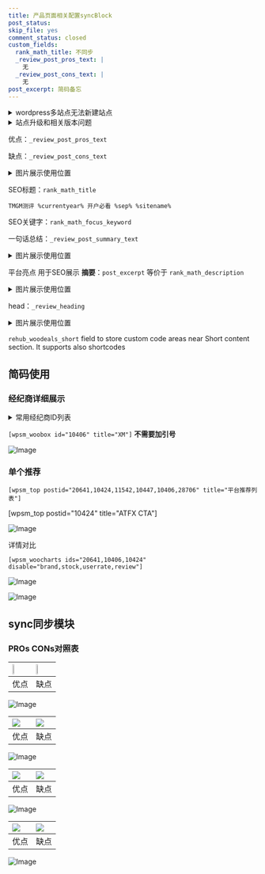 ```yaml
---
title: 产品页面相关配置syncBlock
post_status: 
skip_file: yes
comment_status: closed
custom_fields:
  rank_math_title: 不同步
  _review_post_pros_text: |
    无
  _review_post_cons_text: |
    无
post_excerpt: 简码备忘
---
```

<details><summary>wordpress多站点无法新建站点</summary>

<li>和报错需要清理cookies一样的原因</li>
<li>wp-config.php里面<code>define( 'SUBDOMAIN_INSTALL', false );//子域名安装</code></li>
<li>新建子站点是用<code>define( 'SUBDOMAIN_INSTALL', true);//子域名安装</code> 完成以后，改成<code>false</code></li>
</details>

<details><summary>站点升级和相关版本问题</summary>

<p>wordpress：5.9.9
woocommerce：7.5.1
出现问题的地方：主题选项里面>><strong>Product layout >>compact style</strong></p>
<p>如何出现没有用过的字段 导致无法保存。先导出配置 然后进行修改，后面再次恢复即可。</p>
<p>出现部分字段无法显示时，需要返回默认布局后，对产品进行保存就好了。</p>
<p></p>
</details>

优点：`_review_post_pros_text`

缺点：`_review_post_cons_text`

<details><summary>图片展示使用位置</summary>

<img src="https://prod-files-secure.s3.us-west-2.amazonaws.com/39ed1227-6d7d-4570-be36-9ccd4a2c4241/f51d3d83-55d4-4bdf-9604-f37ec77ab556/Untitled.png?X-Amz-Algorithm=AWS4-HMAC-SHA256&X-Amz-Content-Sha256=UNSIGNED-PAYLOAD&X-Amz-Credential=ASIAZI2LB4667EI3VKNE%2F20250201%2Fus-west-2%2Fs3%2Faws4_request&X-Amz-Date=20250201T165520Z&X-Amz-Expires=3600&X-Amz-Security-Token=IQoJb3JpZ2luX2VjEM7%2F%2F%2F%2F%2F%2F%2F%2F%2F%2FwEaCXVzLXdlc3QtMiJGMEQCIFiwL4aL8dotGndGeUiY0M7CSIjg8CHkt5pYEMT929hjAiAwlgSpKF3xaHq7O5PJXPFiole2%2FW8%2B1vojJ%2Blt2rZdwyqIBAjX%2F%2F%2F%2F%2F%2F%2F%2F%2F%2F8BEAAaDDYzNzQyMzE4MzgwNSIMYLJ%2FdG5eb9gcmQ2NKtwDixcJd68FYhOQj0vByuFhzutLkopA2NAYKJIfS7mxPYdrw%2BVA%2BWob9V59avmqrVuXTEYNjzzedGTRuSL27vuEVNkObXdouB9nTfeJmSW3t2vvwjV76TQErdg%2F0mzDIRYA%2FspbF333muamadOcW9Dk8EhNrtBtFzWAeF4aiR19%2BVkZcfSD0MPgJRYJGEpbrAtC7mEIRTPcz9SH40e3mCJWakjaGJdvIomcU%2BnVvVGSc7gH6i3NdNHGT4Zq293jQadkMJ3NZGBycRYTRPrtRwMMH6vg2wANsF5sNHAuH4Z8iCmkq5qE18ykrj6%2FQX8qTxfI%2BC%2BPwMKI9TqFHypiN9PqsvU%2FV6Zt05unqZzuw75L%2BoB%2BTj1RGPXwdCnXJd%2FxGNphzpQoEikbVztBr0Ncl3KhnE6C%2BUdU6kOBA1qXO%2B00tjmVApOCZEtvsK3vSv97Fw4W65pTu2Xc0xnEVVgE7NeI6NwZWLEbFicD%2FkRnQPrO9QQaIoUSAtKg%2FNjz3HX6GeSBhpj3YRRP%2FEKj4hb6TylYYnncBZdN6mmV7l%2BOu2iiP5R8%2BirkZ0GozCzgdg9WH3Kku71c9mzNE6Qkfv53NyGxx5mr3Epd65inqmGYf6h3hMuMgaTErrq5d3XF%2FHgwrcb4vAY6pgEcPQUmo0U3hsWy7EEVnmPWEc1DfKf84k0fQLdjpMlY0IDFt%2FAl3yrtvGKuvwypmgYyEcQMqUKe%2FiXeXjdUF47umoDmdM%2FGyoiZKt4BHfI4tlYGiNdvtQ48ksAmiotVFo0x9GaxAl2cwdPVcoakRhzxovpGqjvMeayzimwHc4yePL40cTHTsetSGKd0aL5WMCr8CX0nKZsPB78UpIVCtz%2BdHouwKRKX&X-Amz-Signature=5cd2db58c63256c12cc0bc41e988d1c0f7ff5e37325bb93c1dd78a9b31cb6d3b&X-Amz-SignedHeaders=host&x-id=GetObject" alt="Image">
</details>

SEO标题：`rank_math_title`

`TMGM测评 %currentyear% 开户必看 %sep% %sitename%`

SEO关键字：`rank_math_focus_keyword`

一句话总结：`_review_post_summary_text`

<details><summary>图片展示使用位置</summary>

<img src="https://prod-files-secure.s3.us-west-2.amazonaws.com/39ed1227-6d7d-4570-be36-9ccd4a2c4241/4b96a922-296c-4f4e-8630-d1c870cbce01/Untitled.png?X-Amz-Algorithm=AWS4-HMAC-SHA256&X-Amz-Content-Sha256=UNSIGNED-PAYLOAD&X-Amz-Credential=ASIAZI2LB466ZB33XFL2%2F20250201%2Fus-west-2%2Fs3%2Faws4_request&X-Amz-Date=20250201T165520Z&X-Amz-Expires=3600&X-Amz-Security-Token=IQoJb3JpZ2luX2VjEM7%2F%2F%2F%2F%2F%2F%2F%2F%2F%2FwEaCXVzLXdlc3QtMiJHMEUCIQD4PZmvWUQ%2B%2BLH0soiIMolUD3tjd42perEH%2B5YeoI7wsQIgYqWyT3LsKD9gvtMiKjXOloC7cjJEjV9pFX%2BNFQdOVT4qiAQI1%2F%2F%2F%2F%2F%2F%2F%2F%2F%2F%2FARAAGgw2Mzc0MjMxODM4MDUiDNb82hKYai8BYIRahCrcAw8GL0qUVn7CabTO9ARbLnoiev%2FSIR%2B88W9rNlwg%2FclWw6HNg5h%2BGmdnMUnFtRrdrqyKm8XzOxeJZq52m1Ape3O4dPQV3EkbXi1P%2F9%2FlhqTTEJ4KUKDS59HJ53o83npZKEqQUx%2FaPhqFnf1VWFLWoAXJ%2FyFC%2B4GqGB5roTQTNlLllYdAu%2FOfMtxWrPJpmI0lj1g9oRxtwAp%2BeYBSjqeHh%2FmWaCViwWyxlPVvzUed7ujRs2UcrVUGYDZwRx1IPM0bYc9WFFvul6kf6Wzn%2FKM7sB%2B1yQFkhRYDwel5XB3bjDOXxER6osiQSaMEyNPTdJDdCkmGQWexcN0oURp%2BAxgvdYJWThbHbUMg7tgcMGheeK7i7iaChiQsFIfCxs6svrHrkpVQcZcjVxyYUDuOoXjSWZ1CqPugXh55kfDOCvAts%2FwvI%2BLMW68KZ9gCVtBpGKc7BExYiY%2FHhsz%2BkzXt%2Fpfll7KEptTZ1N8fuo2vuUM4ZZx%2FN7vD5nAPU0SQbUKzwnIxqPBSPHDBL8%2FLfcDbEERArwwV7UuxP5I7K%2FtQP36%2FFqIGWZpAYZMD6vrnpyMEXffDD%2FNs0sVKpdBhSUhGjMITRxOzJcjbK7ckYGy6vxfNZT4k2ilWtfnKPf8Ebm0eMMnB%2BLwGOqUB2lFMSMdqyNjfCAsmtC%2FOFilPhVa8T6QkJvmw%2FebLl%2Bf%2FEfr5d7EZK9C%2F41GNd2Eac%2FqgBKkkuq5N7RXRFySutv9RK2txuIwONuVN23XqPyjvOdhw4ySyLB2bzF9wavGGn4EYteob6B%2FtimeIu2O%2B8%2FWWzvJ2H%2FyQu3VocfkodVNuEwl5wwb5tn2DHWZ3ijXGUEwRmOCmz9WMlxS9ISCxQ01GthpR&X-Amz-Signature=0cc494bab1efbdb7a63e79eb18358029b2364426e710259e8add109b769cf1af&X-Amz-SignedHeaders=host&x-id=GetObject" alt="Image">
</details>

平台亮点 用于SEO展示 **摘要**：`post_excerpt`  等价于 `rank_math_description`

<details><summary>图片展示使用位置</summary>

<img src="https://prod-files-secure.s3.us-west-2.amazonaws.com/39ed1227-6d7d-4570-be36-9ccd4a2c4241/1ee11f63-b60a-4dfe-a7a7-d58ff23b5d88/Untitled.png?X-Amz-Algorithm=AWS4-HMAC-SHA256&X-Amz-Content-Sha256=UNSIGNED-PAYLOAD&X-Amz-Credential=ASIAZI2LB46635BSK6B3%2F20250201%2Fus-west-2%2Fs3%2Faws4_request&X-Amz-Date=20250201T165521Z&X-Amz-Expires=3600&X-Amz-Security-Token=IQoJb3JpZ2luX2VjEM7%2F%2F%2F%2F%2F%2F%2F%2F%2F%2FwEaCXVzLXdlc3QtMiJIMEYCIQCkGnvCJyBLSUf%2FMQGPeAeOtpTSeWoVhdbIb%2F7Zff05uwIhAPgZvfBJUsla221M5N82EhSq%2F476Evw%2B%2BRReKOBdTlPbKogECNf%2F%2F%2F%2F%2F%2F%2F%2F%2F%2FwEQABoMNjM3NDIzMTgzODA1IgzRoSLFOiktI5vZZuwq3AO%2BebRUARlwq8zWlJa1DwGl19GVzW7Z5C7YVt8PJofOr%2Fbd1JiEivV6t7SQQYrslTAX%2FwmdnNJGC2haXwL4nwA%2BkRULBD%2FeLZX9P%2BBsDvtgK8SG2H%2B3rAeA2%2F5yb6BbQn5ay9p2YZSKPj%2BjoR6rx7da5ho%2FGckG41gXHwAbcP3u8rfXL3Lvi%2BcIYGAKpktn6%2FlvnSz3TK7x0iLeDtlzRxmQhMaM4k1bzLgtvrWVAgOvM5yfQyjJQZQI0NW0vwXBmUfqg5niUwlWvU1etk%2FDU96FPBxQNPMJL6tskCHF%2FfPzjXZr8DmgoBYlc3ITqaxtZNxiEL1Lggy8M1ZWRcj5rmT9uzLK7IcJqybxA2EfbgR0u13OQGgPJ57%2BV9trJiFRykILtEitGY4iNaHAqvl7qq86F0tOZ2USCxzj%2BTvZ7Jj859mgcNnOD7nppdFuKaMk4bBzyZdq2dvjFTCINpgfAhjPcQMrg7JnWRa1v2%2Fti0okREq09n%2FYiYWvGiDNxJIhENvwE7MMxDBKpxJNOnTUrMRwzDWYYZp9UglbZsuLWj9HjfEcxTS5Im72chhllVfrMTupEoJfzQOCs73ob%2Bt55M5rnu4c%2F9QsrFPjGEmMeWggDOW7IQRVutPbu9LFLTCyyPi8BjqkASklwNFonA%2F9i%2FQXq8F7mpPzsSF2jjLRcQ%2B3k0MqxFfJX9EGlHT1pHfZfCd%2FkPoQ5qT8bXKvtaXUE5s3WckGFVc2Vv%2F57M8URNOhgPhoY4vY8L2wuG%2F%2FQr4kzn1GNkvL%2FkINQaDJSjiT4ra6T74auColaR%2FUOvCp5B%2BJZAL%2FKbBHGfGQbJVCjvzUZR9GoeDNq2wGEsrK6f5FCechMIxfpe0ivpnW&X-Amz-Signature=5294efa8871598f433edb1d1af0c154152c5c2faaf20fb2e49ec3e42fa51798a&X-Amz-SignedHeaders=host&x-id=GetObject" alt="Image">
<img src="https://prod-files-secure.s3.us-west-2.amazonaws.com/39ed1227-6d7d-4570-be36-9ccd4a2c4241/ad4118b5-78d8-4fbe-801e-3b29b5d99c01/Untitled.png?X-Amz-Algorithm=AWS4-HMAC-SHA256&X-Amz-Content-Sha256=UNSIGNED-PAYLOAD&X-Amz-Credential=ASIAZI2LB46635BSK6B3%2F20250201%2Fus-west-2%2Fs3%2Faws4_request&X-Amz-Date=20250201T165521Z&X-Amz-Expires=3600&X-Amz-Security-Token=IQoJb3JpZ2luX2VjEM7%2F%2F%2F%2F%2F%2F%2F%2F%2F%2FwEaCXVzLXdlc3QtMiJIMEYCIQCkGnvCJyBLSUf%2FMQGPeAeOtpTSeWoVhdbIb%2F7Zff05uwIhAPgZvfBJUsla221M5N82EhSq%2F476Evw%2B%2BRReKOBdTlPbKogECNf%2F%2F%2F%2F%2F%2F%2F%2F%2F%2FwEQABoMNjM3NDIzMTgzODA1IgzRoSLFOiktI5vZZuwq3AO%2BebRUARlwq8zWlJa1DwGl19GVzW7Z5C7YVt8PJofOr%2Fbd1JiEivV6t7SQQYrslTAX%2FwmdnNJGC2haXwL4nwA%2BkRULBD%2FeLZX9P%2BBsDvtgK8SG2H%2B3rAeA2%2F5yb6BbQn5ay9p2YZSKPj%2BjoR6rx7da5ho%2FGckG41gXHwAbcP3u8rfXL3Lvi%2BcIYGAKpktn6%2FlvnSz3TK7x0iLeDtlzRxmQhMaM4k1bzLgtvrWVAgOvM5yfQyjJQZQI0NW0vwXBmUfqg5niUwlWvU1etk%2FDU96FPBxQNPMJL6tskCHF%2FfPzjXZr8DmgoBYlc3ITqaxtZNxiEL1Lggy8M1ZWRcj5rmT9uzLK7IcJqybxA2EfbgR0u13OQGgPJ57%2BV9trJiFRykILtEitGY4iNaHAqvl7qq86F0tOZ2USCxzj%2BTvZ7Jj859mgcNnOD7nppdFuKaMk4bBzyZdq2dvjFTCINpgfAhjPcQMrg7JnWRa1v2%2Fti0okREq09n%2FYiYWvGiDNxJIhENvwE7MMxDBKpxJNOnTUrMRwzDWYYZp9UglbZsuLWj9HjfEcxTS5Im72chhllVfrMTupEoJfzQOCs73ob%2Bt55M5rnu4c%2F9QsrFPjGEmMeWggDOW7IQRVutPbu9LFLTCyyPi8BjqkASklwNFonA%2F9i%2FQXq8F7mpPzsSF2jjLRcQ%2B3k0MqxFfJX9EGlHT1pHfZfCd%2FkPoQ5qT8bXKvtaXUE5s3WckGFVc2Vv%2F57M8URNOhgPhoY4vY8L2wuG%2F%2FQr4kzn1GNkvL%2FkINQaDJSjiT4ra6T74auColaR%2FUOvCp5B%2BJZAL%2FKbBHGfGQbJVCjvzUZR9GoeDNq2wGEsrK6f5FCechMIxfpe0ivpnW&X-Amz-Signature=e166a8e40adedd9d3a6ad98bf85ca9b5c3f022a9d28a27fcecd868d753a60c5b&X-Amz-SignedHeaders=host&x-id=GetObject" alt="Image">
<img src="https://prod-files-secure.s3.us-west-2.amazonaws.com/39ed1227-6d7d-4570-be36-9ccd4a2c4241/a38cf7c9-a79c-4b64-9e94-13589fe0758b/Untitled.png?X-Amz-Algorithm=AWS4-HMAC-SHA256&X-Amz-Content-Sha256=UNSIGNED-PAYLOAD&X-Amz-Credential=ASIAZI2LB46635BSK6B3%2F20250201%2Fus-west-2%2Fs3%2Faws4_request&X-Amz-Date=20250201T165521Z&X-Amz-Expires=3600&X-Amz-Security-Token=IQoJb3JpZ2luX2VjEM7%2F%2F%2F%2F%2F%2F%2F%2F%2F%2FwEaCXVzLXdlc3QtMiJIMEYCIQCkGnvCJyBLSUf%2FMQGPeAeOtpTSeWoVhdbIb%2F7Zff05uwIhAPgZvfBJUsla221M5N82EhSq%2F476Evw%2B%2BRReKOBdTlPbKogECNf%2F%2F%2F%2F%2F%2F%2F%2F%2F%2FwEQABoMNjM3NDIzMTgzODA1IgzRoSLFOiktI5vZZuwq3AO%2BebRUARlwq8zWlJa1DwGl19GVzW7Z5C7YVt8PJofOr%2Fbd1JiEivV6t7SQQYrslTAX%2FwmdnNJGC2haXwL4nwA%2BkRULBD%2FeLZX9P%2BBsDvtgK8SG2H%2B3rAeA2%2F5yb6BbQn5ay9p2YZSKPj%2BjoR6rx7da5ho%2FGckG41gXHwAbcP3u8rfXL3Lvi%2BcIYGAKpktn6%2FlvnSz3TK7x0iLeDtlzRxmQhMaM4k1bzLgtvrWVAgOvM5yfQyjJQZQI0NW0vwXBmUfqg5niUwlWvU1etk%2FDU96FPBxQNPMJL6tskCHF%2FfPzjXZr8DmgoBYlc3ITqaxtZNxiEL1Lggy8M1ZWRcj5rmT9uzLK7IcJqybxA2EfbgR0u13OQGgPJ57%2BV9trJiFRykILtEitGY4iNaHAqvl7qq86F0tOZ2USCxzj%2BTvZ7Jj859mgcNnOD7nppdFuKaMk4bBzyZdq2dvjFTCINpgfAhjPcQMrg7JnWRa1v2%2Fti0okREq09n%2FYiYWvGiDNxJIhENvwE7MMxDBKpxJNOnTUrMRwzDWYYZp9UglbZsuLWj9HjfEcxTS5Im72chhllVfrMTupEoJfzQOCs73ob%2Bt55M5rnu4c%2F9QsrFPjGEmMeWggDOW7IQRVutPbu9LFLTCyyPi8BjqkASklwNFonA%2F9i%2FQXq8F7mpPzsSF2jjLRcQ%2B3k0MqxFfJX9EGlHT1pHfZfCd%2FkPoQ5qT8bXKvtaXUE5s3WckGFVc2Vv%2F57M8URNOhgPhoY4vY8L2wuG%2F%2FQr4kzn1GNkvL%2FkINQaDJSjiT4ra6T74auColaR%2FUOvCp5B%2BJZAL%2FKbBHGfGQbJVCjvzUZR9GoeDNq2wGEsrK6f5FCechMIxfpe0ivpnW&X-Amz-Signature=ac25f37849f7c0be74ae03a08096ed2642aa72ea53c540ff54800c367ceb6241&X-Amz-SignedHeaders=host&x-id=GetObject" alt="Image">
<img src="https://prod-files-secure.s3.us-west-2.amazonaws.com/39ed1227-6d7d-4570-be36-9ccd4a2c4241/7da6fc1e-d2ac-42ae-8c75-cb5749aa18f6/Untitled.png?X-Amz-Algorithm=AWS4-HMAC-SHA256&X-Amz-Content-Sha256=UNSIGNED-PAYLOAD&X-Amz-Credential=ASIAZI2LB46635BSK6B3%2F20250201%2Fus-west-2%2Fs3%2Faws4_request&X-Amz-Date=20250201T165521Z&X-Amz-Expires=3600&X-Amz-Security-Token=IQoJb3JpZ2luX2VjEM7%2F%2F%2F%2F%2F%2F%2F%2F%2F%2FwEaCXVzLXdlc3QtMiJIMEYCIQCkGnvCJyBLSUf%2FMQGPeAeOtpTSeWoVhdbIb%2F7Zff05uwIhAPgZvfBJUsla221M5N82EhSq%2F476Evw%2B%2BRReKOBdTlPbKogECNf%2F%2F%2F%2F%2F%2F%2F%2F%2F%2FwEQABoMNjM3NDIzMTgzODA1IgzRoSLFOiktI5vZZuwq3AO%2BebRUARlwq8zWlJa1DwGl19GVzW7Z5C7YVt8PJofOr%2Fbd1JiEivV6t7SQQYrslTAX%2FwmdnNJGC2haXwL4nwA%2BkRULBD%2FeLZX9P%2BBsDvtgK8SG2H%2B3rAeA2%2F5yb6BbQn5ay9p2YZSKPj%2BjoR6rx7da5ho%2FGckG41gXHwAbcP3u8rfXL3Lvi%2BcIYGAKpktn6%2FlvnSz3TK7x0iLeDtlzRxmQhMaM4k1bzLgtvrWVAgOvM5yfQyjJQZQI0NW0vwXBmUfqg5niUwlWvU1etk%2FDU96FPBxQNPMJL6tskCHF%2FfPzjXZr8DmgoBYlc3ITqaxtZNxiEL1Lggy8M1ZWRcj5rmT9uzLK7IcJqybxA2EfbgR0u13OQGgPJ57%2BV9trJiFRykILtEitGY4iNaHAqvl7qq86F0tOZ2USCxzj%2BTvZ7Jj859mgcNnOD7nppdFuKaMk4bBzyZdq2dvjFTCINpgfAhjPcQMrg7JnWRa1v2%2Fti0okREq09n%2FYiYWvGiDNxJIhENvwE7MMxDBKpxJNOnTUrMRwzDWYYZp9UglbZsuLWj9HjfEcxTS5Im72chhllVfrMTupEoJfzQOCs73ob%2Bt55M5rnu4c%2F9QsrFPjGEmMeWggDOW7IQRVutPbu9LFLTCyyPi8BjqkASklwNFonA%2F9i%2FQXq8F7mpPzsSF2jjLRcQ%2B3k0MqxFfJX9EGlHT1pHfZfCd%2FkPoQ5qT8bXKvtaXUE5s3WckGFVc2Vv%2F57M8URNOhgPhoY4vY8L2wuG%2F%2FQr4kzn1GNkvL%2FkINQaDJSjiT4ra6T74auColaR%2FUOvCp5B%2BJZAL%2FKbBHGfGQbJVCjvzUZR9GoeDNq2wGEsrK6f5FCechMIxfpe0ivpnW&X-Amz-Signature=9d915b54d276ba82fabaf6db18366cd4b9e0893bd453d93c492ba66d51576405&X-Amz-SignedHeaders=host&x-id=GetObject" alt="Image">
<img src="https://prod-files-secure.s3.us-west-2.amazonaws.com/39ed1227-6d7d-4570-be36-9ccd4a2c4241/7e97f40a-eaee-47f5-b2f9-475f96808fa7/Untitled.png?X-Amz-Algorithm=AWS4-HMAC-SHA256&X-Amz-Content-Sha256=UNSIGNED-PAYLOAD&X-Amz-Credential=ASIAZI2LB46635BSK6B3%2F20250201%2Fus-west-2%2Fs3%2Faws4_request&X-Amz-Date=20250201T165521Z&X-Amz-Expires=3600&X-Amz-Security-Token=IQoJb3JpZ2luX2VjEM7%2F%2F%2F%2F%2F%2F%2F%2F%2F%2FwEaCXVzLXdlc3QtMiJIMEYCIQCkGnvCJyBLSUf%2FMQGPeAeOtpTSeWoVhdbIb%2F7Zff05uwIhAPgZvfBJUsla221M5N82EhSq%2F476Evw%2B%2BRReKOBdTlPbKogECNf%2F%2F%2F%2F%2F%2F%2F%2F%2F%2FwEQABoMNjM3NDIzMTgzODA1IgzRoSLFOiktI5vZZuwq3AO%2BebRUARlwq8zWlJa1DwGl19GVzW7Z5C7YVt8PJofOr%2Fbd1JiEivV6t7SQQYrslTAX%2FwmdnNJGC2haXwL4nwA%2BkRULBD%2FeLZX9P%2BBsDvtgK8SG2H%2B3rAeA2%2F5yb6BbQn5ay9p2YZSKPj%2BjoR6rx7da5ho%2FGckG41gXHwAbcP3u8rfXL3Lvi%2BcIYGAKpktn6%2FlvnSz3TK7x0iLeDtlzRxmQhMaM4k1bzLgtvrWVAgOvM5yfQyjJQZQI0NW0vwXBmUfqg5niUwlWvU1etk%2FDU96FPBxQNPMJL6tskCHF%2FfPzjXZr8DmgoBYlc3ITqaxtZNxiEL1Lggy8M1ZWRcj5rmT9uzLK7IcJqybxA2EfbgR0u13OQGgPJ57%2BV9trJiFRykILtEitGY4iNaHAqvl7qq86F0tOZ2USCxzj%2BTvZ7Jj859mgcNnOD7nppdFuKaMk4bBzyZdq2dvjFTCINpgfAhjPcQMrg7JnWRa1v2%2Fti0okREq09n%2FYiYWvGiDNxJIhENvwE7MMxDBKpxJNOnTUrMRwzDWYYZp9UglbZsuLWj9HjfEcxTS5Im72chhllVfrMTupEoJfzQOCs73ob%2Bt55M5rnu4c%2F9QsrFPjGEmMeWggDOW7IQRVutPbu9LFLTCyyPi8BjqkASklwNFonA%2F9i%2FQXq8F7mpPzsSF2jjLRcQ%2B3k0MqxFfJX9EGlHT1pHfZfCd%2FkPoQ5qT8bXKvtaXUE5s3WckGFVc2Vv%2F57M8URNOhgPhoY4vY8L2wuG%2F%2FQr4kzn1GNkvL%2FkINQaDJSjiT4ra6T74auColaR%2FUOvCp5B%2BJZAL%2FKbBHGfGQbJVCjvzUZR9GoeDNq2wGEsrK6f5FCechMIxfpe0ivpnW&X-Amz-Signature=db8e267ff1be6cf8424bdfcb23ce013e1a336f2f8d5815e874a2da67455ce355&X-Amz-SignedHeaders=host&x-id=GetObject" alt="Image">
</details>

head：`_review_heading`

<details><summary>图片展示使用位置</summary>

<img src="https://prod-files-secure.s3.us-west-2.amazonaws.com/39ed1227-6d7d-4570-be36-9ccd4a2c4241/3a4650ad-9887-415c-889a-edd51fa54f27/Untitled.png?X-Amz-Algorithm=AWS4-HMAC-SHA256&X-Amz-Content-Sha256=UNSIGNED-PAYLOAD&X-Amz-Credential=ASIAZI2LB466U7NQU44E%2F20250201%2Fus-west-2%2Fs3%2Faws4_request&X-Amz-Date=20250201T165521Z&X-Amz-Expires=3600&X-Amz-Security-Token=IQoJb3JpZ2luX2VjEM7%2F%2F%2F%2F%2F%2F%2F%2F%2F%2FwEaCXVzLXdlc3QtMiJHMEUCIQCBGD0TaPcrmhSCmpLTdjEBGfcdWsW2%2FYcSwu%2BlSDdUCwIgF7o%2F6LLz8HF7%2BRb%2FQcyDL5MLQ0glI%2FEPLTf0QiIXOt8qiAQI1%2F%2F%2F%2F%2F%2F%2F%2F%2F%2F%2FARAAGgw2Mzc0MjMxODM4MDUiDA%2FLrGng%2FZkgWWUV9CrcA5mMXBM%2F90diZUEexg6PeSz54djFoqR3nqntOmljFQWqFefuSOeVEgkG8EeQpHASzSKG%2Bg00CRBZS1CPo1ivGzttGv6DZj5jjBXQH0xdqwviveelJpLilksdJj6NpCthdfrde%2B5Kh%2BIPqg6u2ct%2FCQkBo1tpl%2BWuerUYliiweMV20tvaHCELvedMxtyo87Q6p7CJsz7Hvb%2BFHjPJiTarHMIoMlvTiNACWLiegoh3K7cDfGYxCv7jH2qxCPRMm1fZegwj9VQ3mKlWtyi7Vv2mSrHHhR6owKAWn2Sej66QJXntSEtAF73OTeswEEmqh%2Bg8yGl5%2BesyxmLnQFpkXhAYkxPfx5nisQNirm0tvMVqRsjFO3habFUw%2Bw0f%2B253qRfgMDnzvBks%2Fz8ejZ3RPehy%2BmZ437U9kj3zfC31HkkwJ8G8QetJGzjIuLAxdcU8S3KXgfJg41lMELmIBlDOFvqZ%2BozRK4FDWh0sTEFaiY6rR6wWsCj7L8eZSTBF1jMdlPLiXihhAXjuFNq8W67HJqy7WjJJTkslTetTi0Qc%2BtqDmz9IN0TGzOKmbGMCviOu8ci6QUNPW3Y2Oh8sd8RYHBpdSGz3PakvzWx70FmfFpR1HAHk272p8KAXwgF2ex4QMI7I%2BLwGOqUBb05Dy5aWOzWjZsa35Zo54WbvYzC33wahMN7BL4GxlNxqoUDq3gR1LcFJ9%2Fbz1oHteZwS8drHvTsE3h1mY29uz0C1IGQXJsqMz8xIjLgYXLz3eQB33mKFlsIYOXfpVQfDrBLOc4YYURBd39Dzu12lS7GV0GtoAhgeaI75olGfIe%2BDdWvhYZlIBFXhxe1nWEXWeIgT2FF1tEYJnUxy%2F5Hu9cp5WqYQ&X-Amz-Signature=81dc9777ac988ada3cf1fa690382ce929836f062ea5d21b136ef1c60710e2a8f&X-Amz-SignedHeaders=host&x-id=GetObject" alt="Image">
</details>

`rehub_woodeals_short`	field to store custom code areas near Short content section. It supports also shortcodes



## 简码使用

### 经纪商详细展示

<details><summary>常用经纪商ID列表</summary>

<pre><code class="php">嘉盛 ===> 20641  [wpsm_woobox id="20641" title="嘉盛"]
易信easymarkets ===> 11542  [wpsm_woobox id="11542" title="易信easymarkets"]
ATFX外汇 ===> 10424  [wpsm_woobox id="10424" title="ATFX"]
XM ===> 10406  [wpsm_woobox id="10406" title="XM"]
TMGM ===> 29622  [wpsm_woobox id="29622" title="TMGM"]
HYCM ===> 10447  [wpsm_woobox id="10447" title="HYCM"]
fpmarkets澳福外汇 ===> 20639  [wpsm_woobox id="20639" title="fpmarkets澳福外汇"]</code></pre>
</details>

`[wpsm_woobox id="10406" title="XM"]` **不需要加引号**

![Image](https://prod-files-secure.s3.us-west-2.amazonaws.com/39ed1227-6d7d-4570-be36-9ccd4a2c4241/4f898f9d-0fa7-4e43-acd3-ac6bc7be575a/Untitled.png?X-Amz-Algorithm=AWS4-HMAC-SHA256&X-Amz-Content-Sha256=UNSIGNED-PAYLOAD&X-Amz-Credential=ASIAZI2LB4662HZH3SVF%2F20250201%2Fus-west-2%2Fs3%2Faws4_request&X-Amz-Date=20250201T165518Z&X-Amz-Expires=3600&X-Amz-Security-Token=IQoJb3JpZ2luX2VjEM7%2F%2F%2F%2F%2F%2F%2F%2F%2F%2FwEaCXVzLXdlc3QtMiJIMEYCIQDZfkjiOk0I8VHvwnyO53s2Jmj9GM9L5e6rZtty4Ted%2FwIhAMgN13%2FlOYGFk6Yiy7BB66U39sY%2BWBvh51eTUl6iCAC0KogECNf%2F%2F%2F%2F%2F%2F%2F%2F%2F%2FwEQABoMNjM3NDIzMTgzODA1IgwdSiG%2F0NaOfOwCLvMq3ANZoWlm9P6oRlFmWYDyx6wTqXGYj1c2AInowEBLrxnYVYJI2QdnJrLae3EubPYX0GioczH4R7HkwzeOEd8YjAMUMyEa2SVLoxM9zKNUxaAH2XV5lLVFH4zntNeUdYP%2BTLRBQwf8toNviVnKJRZ6lv3ayK%2Fa7JVj7zchOnndrIH2S02hBdroW2yl33xP0gOVLZgWGjtbZn17lEVq6pJSCN0pYt80chhUiSf5sVKvq%2Blbg4ftvz0Ys%2BgHiOgpOce7IIW%2Bz%2BZse5RyzoEhp8ZxAu2HWtrRq%2FhejTbUJCOd98Ouxm%2B8Jtw7SSOC4JPMUgB%2BfvY%2BFauAKMYfjjHPqMc%2BxZcy1SoH1t6aw5LhcP%2FSXBBMDs6iRA6R2LAx4zjHWQTe6AdSFL2%2Fpy51OYUTUOQGfhIRGuJ58ha9kvfOjW1TVkeAGy%2Fxd8fY2SNMhGF3U26V3geDlp0ZNU1ekgNprV4fP0aAAZX%2Fu8Ck5QHCgNkWMTxB%2FuGwuCjbhOrvAGIOno6z%2FeHMo8LciHV%2FM0BQIHVGh%2F%2BGVJ3bH4dES%2FEq5Afg%2BioyuIz0m%2FDhSclDl5beV3qfxHoBcMjj9Aux76cSUoITdGD5T%2BOfam6Zrl2WDIWIc0gR6iEC3kZnrEjtOJw3kjDJwfi8BjqkAcrJmM5qKWvN8pBY9yW5YRCejTN9lhStG3QOY4hvarrx3UCY5iQrHz5B978zx%2BrBVaGxk3hIKxvrWeBxVPq4Ntpvi51PyGUZL%2FmUmJ%2FU2j7Ycr4VDSulo9gcDvXoRBQaeP%2BjEXrxQRL8XXekHqtpXRd6R3VBVem275IVdjYyYb4uPFIwJbR9QNFE%2FzwWHtmSrClhb3ojHmws3T1A4Utq615%2Bn6XK&X-Amz-Signature=8d08ba3cb04d0a215db9a5b1ac6593548169d146091b5a53f6e8190cc12788d1&X-Amz-SignedHeaders=host&x-id=GetObject)

### 单个推荐
`[wpsm_top postid="20641,10424,11542,10447,10406,28706" title="平台推荐列表"]`

[wpsm_top postid="10424" title="ATFX CTA"]

![Image](https://prod-files-secure.s3.us-west-2.amazonaws.com/39ed1227-6d7d-4570-be36-9ccd4a2c4241/5ac620dc-51a8-48b6-b55d-91f47299193c/Untitled.png?X-Amz-Algorithm=AWS4-HMAC-SHA256&X-Amz-Content-Sha256=UNSIGNED-PAYLOAD&X-Amz-Credential=ASIAZI2LB4662HZH3SVF%2F20250201%2Fus-west-2%2Fs3%2Faws4_request&X-Amz-Date=20250201T165518Z&X-Amz-Expires=3600&X-Amz-Security-Token=IQoJb3JpZ2luX2VjEM7%2F%2F%2F%2F%2F%2F%2F%2F%2F%2FwEaCXVzLXdlc3QtMiJIMEYCIQDZfkjiOk0I8VHvwnyO53s2Jmj9GM9L5e6rZtty4Ted%2FwIhAMgN13%2FlOYGFk6Yiy7BB66U39sY%2BWBvh51eTUl6iCAC0KogECNf%2F%2F%2F%2F%2F%2F%2F%2F%2F%2FwEQABoMNjM3NDIzMTgzODA1IgwdSiG%2F0NaOfOwCLvMq3ANZoWlm9P6oRlFmWYDyx6wTqXGYj1c2AInowEBLrxnYVYJI2QdnJrLae3EubPYX0GioczH4R7HkwzeOEd8YjAMUMyEa2SVLoxM9zKNUxaAH2XV5lLVFH4zntNeUdYP%2BTLRBQwf8toNviVnKJRZ6lv3ayK%2Fa7JVj7zchOnndrIH2S02hBdroW2yl33xP0gOVLZgWGjtbZn17lEVq6pJSCN0pYt80chhUiSf5sVKvq%2Blbg4ftvz0Ys%2BgHiOgpOce7IIW%2Bz%2BZse5RyzoEhp8ZxAu2HWtrRq%2FhejTbUJCOd98Ouxm%2B8Jtw7SSOC4JPMUgB%2BfvY%2BFauAKMYfjjHPqMc%2BxZcy1SoH1t6aw5LhcP%2FSXBBMDs6iRA6R2LAx4zjHWQTe6AdSFL2%2Fpy51OYUTUOQGfhIRGuJ58ha9kvfOjW1TVkeAGy%2Fxd8fY2SNMhGF3U26V3geDlp0ZNU1ekgNprV4fP0aAAZX%2Fu8Ck5QHCgNkWMTxB%2FuGwuCjbhOrvAGIOno6z%2FeHMo8LciHV%2FM0BQIHVGh%2F%2BGVJ3bH4dES%2FEq5Afg%2BioyuIz0m%2FDhSclDl5beV3qfxHoBcMjj9Aux76cSUoITdGD5T%2BOfam6Zrl2WDIWIc0gR6iEC3kZnrEjtOJw3kjDJwfi8BjqkAcrJmM5qKWvN8pBY9yW5YRCejTN9lhStG3QOY4hvarrx3UCY5iQrHz5B978zx%2BrBVaGxk3hIKxvrWeBxVPq4Ntpvi51PyGUZL%2FmUmJ%2FU2j7Ycr4VDSulo9gcDvXoRBQaeP%2BjEXrxQRL8XXekHqtpXRd6R3VBVem275IVdjYyYb4uPFIwJbR9QNFE%2FzwWHtmSrClhb3ojHmws3T1A4Utq615%2Bn6XK&X-Amz-Signature=0e4406edf5afd317ef75159d11e1c2cc55daf84e10761b751f8dab6808851430&X-Amz-SignedHeaders=host&x-id=GetObject)

详情对比

`[wpsm_woocharts ids="20641,10406,10424" disable="brand,stock,userrate,review"]`

![Image](https://prod-files-secure.s3.us-west-2.amazonaws.com/39ed1227-6d7d-4570-be36-9ccd4a2c4241/bf3ba45f-b9f3-4295-8aef-b4a495fd25f4/Untitled.png?X-Amz-Algorithm=AWS4-HMAC-SHA256&X-Amz-Content-Sha256=UNSIGNED-PAYLOAD&X-Amz-Credential=ASIAZI2LB4662HZH3SVF%2F20250201%2Fus-west-2%2Fs3%2Faws4_request&X-Amz-Date=20250201T165518Z&X-Amz-Expires=3600&X-Amz-Security-Token=IQoJb3JpZ2luX2VjEM7%2F%2F%2F%2F%2F%2F%2F%2F%2F%2FwEaCXVzLXdlc3QtMiJIMEYCIQDZfkjiOk0I8VHvwnyO53s2Jmj9GM9L5e6rZtty4Ted%2FwIhAMgN13%2FlOYGFk6Yiy7BB66U39sY%2BWBvh51eTUl6iCAC0KogECNf%2F%2F%2F%2F%2F%2F%2F%2F%2F%2FwEQABoMNjM3NDIzMTgzODA1IgwdSiG%2F0NaOfOwCLvMq3ANZoWlm9P6oRlFmWYDyx6wTqXGYj1c2AInowEBLrxnYVYJI2QdnJrLae3EubPYX0GioczH4R7HkwzeOEd8YjAMUMyEa2SVLoxM9zKNUxaAH2XV5lLVFH4zntNeUdYP%2BTLRBQwf8toNviVnKJRZ6lv3ayK%2Fa7JVj7zchOnndrIH2S02hBdroW2yl33xP0gOVLZgWGjtbZn17lEVq6pJSCN0pYt80chhUiSf5sVKvq%2Blbg4ftvz0Ys%2BgHiOgpOce7IIW%2Bz%2BZse5RyzoEhp8ZxAu2HWtrRq%2FhejTbUJCOd98Ouxm%2B8Jtw7SSOC4JPMUgB%2BfvY%2BFauAKMYfjjHPqMc%2BxZcy1SoH1t6aw5LhcP%2FSXBBMDs6iRA6R2LAx4zjHWQTe6AdSFL2%2Fpy51OYUTUOQGfhIRGuJ58ha9kvfOjW1TVkeAGy%2Fxd8fY2SNMhGF3U26V3geDlp0ZNU1ekgNprV4fP0aAAZX%2Fu8Ck5QHCgNkWMTxB%2FuGwuCjbhOrvAGIOno6z%2FeHMo8LciHV%2FM0BQIHVGh%2F%2BGVJ3bH4dES%2FEq5Afg%2BioyuIz0m%2FDhSclDl5beV3qfxHoBcMjj9Aux76cSUoITdGD5T%2BOfam6Zrl2WDIWIc0gR6iEC3kZnrEjtOJw3kjDJwfi8BjqkAcrJmM5qKWvN8pBY9yW5YRCejTN9lhStG3QOY4hvarrx3UCY5iQrHz5B978zx%2BrBVaGxk3hIKxvrWeBxVPq4Ntpvi51PyGUZL%2FmUmJ%2FU2j7Ycr4VDSulo9gcDvXoRBQaeP%2BjEXrxQRL8XXekHqtpXRd6R3VBVem275IVdjYyYb4uPFIwJbR9QNFE%2FzwWHtmSrClhb3ojHmws3T1A4Utq615%2Bn6XK&X-Amz-Signature=7801f056b21b8bdcfc3e3d9e30ea1eea7cb707073c07e0e88e3fd77914c27058&X-Amz-SignedHeaders=host&x-id=GetObject)

![Image](https://prod-files-secure.s3.us-west-2.amazonaws.com/39ed1227-6d7d-4570-be36-9ccd4a2c4241/30bc56ef-f383-4b48-9768-2ebc9e436ec0/Untitled.png?X-Amz-Algorithm=AWS4-HMAC-SHA256&X-Amz-Content-Sha256=UNSIGNED-PAYLOAD&X-Amz-Credential=ASIAZI2LB4662HZH3SVF%2F20250201%2Fus-west-2%2Fs3%2Faws4_request&X-Amz-Date=20250201T165518Z&X-Amz-Expires=3600&X-Amz-Security-Token=IQoJb3JpZ2luX2VjEM7%2F%2F%2F%2F%2F%2F%2F%2F%2F%2FwEaCXVzLXdlc3QtMiJIMEYCIQDZfkjiOk0I8VHvwnyO53s2Jmj9GM9L5e6rZtty4Ted%2FwIhAMgN13%2FlOYGFk6Yiy7BB66U39sY%2BWBvh51eTUl6iCAC0KogECNf%2F%2F%2F%2F%2F%2F%2F%2F%2F%2FwEQABoMNjM3NDIzMTgzODA1IgwdSiG%2F0NaOfOwCLvMq3ANZoWlm9P6oRlFmWYDyx6wTqXGYj1c2AInowEBLrxnYVYJI2QdnJrLae3EubPYX0GioczH4R7HkwzeOEd8YjAMUMyEa2SVLoxM9zKNUxaAH2XV5lLVFH4zntNeUdYP%2BTLRBQwf8toNviVnKJRZ6lv3ayK%2Fa7JVj7zchOnndrIH2S02hBdroW2yl33xP0gOVLZgWGjtbZn17lEVq6pJSCN0pYt80chhUiSf5sVKvq%2Blbg4ftvz0Ys%2BgHiOgpOce7IIW%2Bz%2BZse5RyzoEhp8ZxAu2HWtrRq%2FhejTbUJCOd98Ouxm%2B8Jtw7SSOC4JPMUgB%2BfvY%2BFauAKMYfjjHPqMc%2BxZcy1SoH1t6aw5LhcP%2FSXBBMDs6iRA6R2LAx4zjHWQTe6AdSFL2%2Fpy51OYUTUOQGfhIRGuJ58ha9kvfOjW1TVkeAGy%2Fxd8fY2SNMhGF3U26V3geDlp0ZNU1ekgNprV4fP0aAAZX%2Fu8Ck5QHCgNkWMTxB%2FuGwuCjbhOrvAGIOno6z%2FeHMo8LciHV%2FM0BQIHVGh%2F%2BGVJ3bH4dES%2FEq5Afg%2BioyuIz0m%2FDhSclDl5beV3qfxHoBcMjj9Aux76cSUoITdGD5T%2BOfam6Zrl2WDIWIc0gR6iEC3kZnrEjtOJw3kjDJwfi8BjqkAcrJmM5qKWvN8pBY9yW5YRCejTN9lhStG3QOY4hvarrx3UCY5iQrHz5B978zx%2BrBVaGxk3hIKxvrWeBxVPq4Ntpvi51PyGUZL%2FmUmJ%2FU2j7Ycr4VDSulo9gcDvXoRBQaeP%2BjEXrxQRL8XXekHqtpXRd6R3VBVem275IVdjYyYb4uPFIwJbR9QNFE%2FzwWHtmSrClhb3ojHmws3T1A4Utq615%2Bn6XK&X-Amz-Signature=f403328fb1d966ab39ffca5258f1b678bf6f3d73a81f9aeddf98ff1b9feb4b1e&X-Amz-SignedHeaders=host&x-id=GetObject)

## sync同步模块

### PROs CONs对照表

| <img src="https://cdn.ifttt.fun/gh/jarlin8/OSS@main/icons/customize/pros.svg" height="auto" width="37.3%"> | <img src="https://cdn.ifttt.fun/gh/jarlin8/OSS@main/icons/customize/cons.svg" height="auto" width="28.8%"> |
| :--- | :--- |
| 优点 | 缺点 |

![Image](https://prod-files-secure.s3.us-west-2.amazonaws.com/39ed1227-6d7d-4570-be36-9ccd4a2c4241/8742b755-dfb5-4004-9a5f-d6e561664bd8/Untitled.png?X-Amz-Algorithm=AWS4-HMAC-SHA256&X-Amz-Content-Sha256=UNSIGNED-PAYLOAD&X-Amz-Credential=ASIAZI2LB4662HZH3SVF%2F20250201%2Fus-west-2%2Fs3%2Faws4_request&X-Amz-Date=20250201T165518Z&X-Amz-Expires=3600&X-Amz-Security-Token=IQoJb3JpZ2luX2VjEM7%2F%2F%2F%2F%2F%2F%2F%2F%2F%2FwEaCXVzLXdlc3QtMiJIMEYCIQDZfkjiOk0I8VHvwnyO53s2Jmj9GM9L5e6rZtty4Ted%2FwIhAMgN13%2FlOYGFk6Yiy7BB66U39sY%2BWBvh51eTUl6iCAC0KogECNf%2F%2F%2F%2F%2F%2F%2F%2F%2F%2FwEQABoMNjM3NDIzMTgzODA1IgwdSiG%2F0NaOfOwCLvMq3ANZoWlm9P6oRlFmWYDyx6wTqXGYj1c2AInowEBLrxnYVYJI2QdnJrLae3EubPYX0GioczH4R7HkwzeOEd8YjAMUMyEa2SVLoxM9zKNUxaAH2XV5lLVFH4zntNeUdYP%2BTLRBQwf8toNviVnKJRZ6lv3ayK%2Fa7JVj7zchOnndrIH2S02hBdroW2yl33xP0gOVLZgWGjtbZn17lEVq6pJSCN0pYt80chhUiSf5sVKvq%2Blbg4ftvz0Ys%2BgHiOgpOce7IIW%2Bz%2BZse5RyzoEhp8ZxAu2HWtrRq%2FhejTbUJCOd98Ouxm%2B8Jtw7SSOC4JPMUgB%2BfvY%2BFauAKMYfjjHPqMc%2BxZcy1SoH1t6aw5LhcP%2FSXBBMDs6iRA6R2LAx4zjHWQTe6AdSFL2%2Fpy51OYUTUOQGfhIRGuJ58ha9kvfOjW1TVkeAGy%2Fxd8fY2SNMhGF3U26V3geDlp0ZNU1ekgNprV4fP0aAAZX%2Fu8Ck5QHCgNkWMTxB%2FuGwuCjbhOrvAGIOno6z%2FeHMo8LciHV%2FM0BQIHVGh%2F%2BGVJ3bH4dES%2FEq5Afg%2BioyuIz0m%2FDhSclDl5beV3qfxHoBcMjj9Aux76cSUoITdGD5T%2BOfam6Zrl2WDIWIc0gR6iEC3kZnrEjtOJw3kjDJwfi8BjqkAcrJmM5qKWvN8pBY9yW5YRCejTN9lhStG3QOY4hvarrx3UCY5iQrHz5B978zx%2BrBVaGxk3hIKxvrWeBxVPq4Ntpvi51PyGUZL%2FmUmJ%2FU2j7Ycr4VDSulo9gcDvXoRBQaeP%2BjEXrxQRL8XXekHqtpXRd6R3VBVem275IVdjYyYb4uPFIwJbR9QNFE%2FzwWHtmSrClhb3ojHmws3T1A4Utq615%2Bn6XK&X-Amz-Signature=8b52348d0e5784815af1948df10ce15a3e075e7c91763b62dc535cb7988a5b48&X-Amz-SignedHeaders=host&x-id=GetObject)

| <img src="https://cdn.ifttt.fun/gh/jarlin8/OSS@main/icons/customize/pros1.svg" height="auto"> | <img src="https://cdn.ifttt.fun/gh/jarlin8/OSS@main/icons/customize/cons1.svg" height="auto"> |
| :--- | :--- |
| 优点 | 缺点 |

![Image](https://prod-files-secure.s3.us-west-2.amazonaws.com/39ed1227-6d7d-4570-be36-9ccd4a2c4241/806358f8-c9c4-4e17-bb35-c6c76a5397a5/Untitled.png?X-Amz-Algorithm=AWS4-HMAC-SHA256&X-Amz-Content-Sha256=UNSIGNED-PAYLOAD&X-Amz-Credential=ASIAZI2LB4662HZH3SVF%2F20250201%2Fus-west-2%2Fs3%2Faws4_request&X-Amz-Date=20250201T165518Z&X-Amz-Expires=3600&X-Amz-Security-Token=IQoJb3JpZ2luX2VjEM7%2F%2F%2F%2F%2F%2F%2F%2F%2F%2FwEaCXVzLXdlc3QtMiJIMEYCIQDZfkjiOk0I8VHvwnyO53s2Jmj9GM9L5e6rZtty4Ted%2FwIhAMgN13%2FlOYGFk6Yiy7BB66U39sY%2BWBvh51eTUl6iCAC0KogECNf%2F%2F%2F%2F%2F%2F%2F%2F%2F%2FwEQABoMNjM3NDIzMTgzODA1IgwdSiG%2F0NaOfOwCLvMq3ANZoWlm9P6oRlFmWYDyx6wTqXGYj1c2AInowEBLrxnYVYJI2QdnJrLae3EubPYX0GioczH4R7HkwzeOEd8YjAMUMyEa2SVLoxM9zKNUxaAH2XV5lLVFH4zntNeUdYP%2BTLRBQwf8toNviVnKJRZ6lv3ayK%2Fa7JVj7zchOnndrIH2S02hBdroW2yl33xP0gOVLZgWGjtbZn17lEVq6pJSCN0pYt80chhUiSf5sVKvq%2Blbg4ftvz0Ys%2BgHiOgpOce7IIW%2Bz%2BZse5RyzoEhp8ZxAu2HWtrRq%2FhejTbUJCOd98Ouxm%2B8Jtw7SSOC4JPMUgB%2BfvY%2BFauAKMYfjjHPqMc%2BxZcy1SoH1t6aw5LhcP%2FSXBBMDs6iRA6R2LAx4zjHWQTe6AdSFL2%2Fpy51OYUTUOQGfhIRGuJ58ha9kvfOjW1TVkeAGy%2Fxd8fY2SNMhGF3U26V3geDlp0ZNU1ekgNprV4fP0aAAZX%2Fu8Ck5QHCgNkWMTxB%2FuGwuCjbhOrvAGIOno6z%2FeHMo8LciHV%2FM0BQIHVGh%2F%2BGVJ3bH4dES%2FEq5Afg%2BioyuIz0m%2FDhSclDl5beV3qfxHoBcMjj9Aux76cSUoITdGD5T%2BOfam6Zrl2WDIWIc0gR6iEC3kZnrEjtOJw3kjDJwfi8BjqkAcrJmM5qKWvN8pBY9yW5YRCejTN9lhStG3QOY4hvarrx3UCY5iQrHz5B978zx%2BrBVaGxk3hIKxvrWeBxVPq4Ntpvi51PyGUZL%2FmUmJ%2FU2j7Ycr4VDSulo9gcDvXoRBQaeP%2BjEXrxQRL8XXekHqtpXRd6R3VBVem275IVdjYyYb4uPFIwJbR9QNFE%2FzwWHtmSrClhb3ojHmws3T1A4Utq615%2Bn6XK&X-Amz-Signature=9feb62bcf30d4046ed7e794bae1f50ea724b925e7e9cb8467a4ff64492950b04&X-Amz-SignedHeaders=host&x-id=GetObject)

| <img src="https://cdn.ifttt.fun/gh/jarlin8/OSS@main/icons/customize/pros2.svg" height="auto"> | <img src="https://cdn.ifttt.fun/gh/jarlin8/OSS@main/icons/customize/cons2.svg" height="auto"> |
| :--- | :--- |
| 优点 | 缺点 |

![Image](https://prod-files-secure.s3.us-west-2.amazonaws.com/39ed1227-6d7d-4570-be36-9ccd4a2c4241/a9245ec9-70dd-4005-b534-0d54315fc5f3/Untitled.png?X-Amz-Algorithm=AWS4-HMAC-SHA256&X-Amz-Content-Sha256=UNSIGNED-PAYLOAD&X-Amz-Credential=ASIAZI2LB4662HZH3SVF%2F20250201%2Fus-west-2%2Fs3%2Faws4_request&X-Amz-Date=20250201T165518Z&X-Amz-Expires=3600&X-Amz-Security-Token=IQoJb3JpZ2luX2VjEM7%2F%2F%2F%2F%2F%2F%2F%2F%2F%2FwEaCXVzLXdlc3QtMiJIMEYCIQDZfkjiOk0I8VHvwnyO53s2Jmj9GM9L5e6rZtty4Ted%2FwIhAMgN13%2FlOYGFk6Yiy7BB66U39sY%2BWBvh51eTUl6iCAC0KogECNf%2F%2F%2F%2F%2F%2F%2F%2F%2F%2FwEQABoMNjM3NDIzMTgzODA1IgwdSiG%2F0NaOfOwCLvMq3ANZoWlm9P6oRlFmWYDyx6wTqXGYj1c2AInowEBLrxnYVYJI2QdnJrLae3EubPYX0GioczH4R7HkwzeOEd8YjAMUMyEa2SVLoxM9zKNUxaAH2XV5lLVFH4zntNeUdYP%2BTLRBQwf8toNviVnKJRZ6lv3ayK%2Fa7JVj7zchOnndrIH2S02hBdroW2yl33xP0gOVLZgWGjtbZn17lEVq6pJSCN0pYt80chhUiSf5sVKvq%2Blbg4ftvz0Ys%2BgHiOgpOce7IIW%2Bz%2BZse5RyzoEhp8ZxAu2HWtrRq%2FhejTbUJCOd98Ouxm%2B8Jtw7SSOC4JPMUgB%2BfvY%2BFauAKMYfjjHPqMc%2BxZcy1SoH1t6aw5LhcP%2FSXBBMDs6iRA6R2LAx4zjHWQTe6AdSFL2%2Fpy51OYUTUOQGfhIRGuJ58ha9kvfOjW1TVkeAGy%2Fxd8fY2SNMhGF3U26V3geDlp0ZNU1ekgNprV4fP0aAAZX%2Fu8Ck5QHCgNkWMTxB%2FuGwuCjbhOrvAGIOno6z%2FeHMo8LciHV%2FM0BQIHVGh%2F%2BGVJ3bH4dES%2FEq5Afg%2BioyuIz0m%2FDhSclDl5beV3qfxHoBcMjj9Aux76cSUoITdGD5T%2BOfam6Zrl2WDIWIc0gR6iEC3kZnrEjtOJw3kjDJwfi8BjqkAcrJmM5qKWvN8pBY9yW5YRCejTN9lhStG3QOY4hvarrx3UCY5iQrHz5B978zx%2BrBVaGxk3hIKxvrWeBxVPq4Ntpvi51PyGUZL%2FmUmJ%2FU2j7Ycr4VDSulo9gcDvXoRBQaeP%2BjEXrxQRL8XXekHqtpXRd6R3VBVem275IVdjYyYb4uPFIwJbR9QNFE%2FzwWHtmSrClhb3ojHmws3T1A4Utq615%2Bn6XK&X-Amz-Signature=39de8059b5b738c0e283ab9b745782b5205baee2a19d37ae3964bdb68e7b59ec&X-Amz-SignedHeaders=host&x-id=GetObject)

| <img src="https://cdn.ifttt.fun/gh/jarlin8/OSS@main/icons/customize/pros3.svg" height="auto"> | <img src="https://cdn.ifttt.fun/gh/jarlin8/OSS@main/icons/customize/cons3.svg" height="auto"> |
| :--- | :--- |
| 优点 | 缺点 |

![Image](https://prod-files-secure.s3.us-west-2.amazonaws.com/39ed1227-6d7d-4570-be36-9ccd4a2c4241/e1e580a2-2e5c-4780-9ff4-19c318fc2284/Untitled.png?X-Amz-Algorithm=AWS4-HMAC-SHA256&X-Amz-Content-Sha256=UNSIGNED-PAYLOAD&X-Amz-Credential=ASIAZI2LB4662HZH3SVF%2F20250201%2Fus-west-2%2Fs3%2Faws4_request&X-Amz-Date=20250201T165518Z&X-Amz-Expires=3600&X-Amz-Security-Token=IQoJb3JpZ2luX2VjEM7%2F%2F%2F%2F%2F%2F%2F%2F%2F%2FwEaCXVzLXdlc3QtMiJIMEYCIQDZfkjiOk0I8VHvwnyO53s2Jmj9GM9L5e6rZtty4Ted%2FwIhAMgN13%2FlOYGFk6Yiy7BB66U39sY%2BWBvh51eTUl6iCAC0KogECNf%2F%2F%2F%2F%2F%2F%2F%2F%2F%2FwEQABoMNjM3NDIzMTgzODA1IgwdSiG%2F0NaOfOwCLvMq3ANZoWlm9P6oRlFmWYDyx6wTqXGYj1c2AInowEBLrxnYVYJI2QdnJrLae3EubPYX0GioczH4R7HkwzeOEd8YjAMUMyEa2SVLoxM9zKNUxaAH2XV5lLVFH4zntNeUdYP%2BTLRBQwf8toNviVnKJRZ6lv3ayK%2Fa7JVj7zchOnndrIH2S02hBdroW2yl33xP0gOVLZgWGjtbZn17lEVq6pJSCN0pYt80chhUiSf5sVKvq%2Blbg4ftvz0Ys%2BgHiOgpOce7IIW%2Bz%2BZse5RyzoEhp8ZxAu2HWtrRq%2FhejTbUJCOd98Ouxm%2B8Jtw7SSOC4JPMUgB%2BfvY%2BFauAKMYfjjHPqMc%2BxZcy1SoH1t6aw5LhcP%2FSXBBMDs6iRA6R2LAx4zjHWQTe6AdSFL2%2Fpy51OYUTUOQGfhIRGuJ58ha9kvfOjW1TVkeAGy%2Fxd8fY2SNMhGF3U26V3geDlp0ZNU1ekgNprV4fP0aAAZX%2Fu8Ck5QHCgNkWMTxB%2FuGwuCjbhOrvAGIOno6z%2FeHMo8LciHV%2FM0BQIHVGh%2F%2BGVJ3bH4dES%2FEq5Afg%2BioyuIz0m%2FDhSclDl5beV3qfxHoBcMjj9Aux76cSUoITdGD5T%2BOfam6Zrl2WDIWIc0gR6iEC3kZnrEjtOJw3kjDJwfi8BjqkAcrJmM5qKWvN8pBY9yW5YRCejTN9lhStG3QOY4hvarrx3UCY5iQrHz5B978zx%2BrBVaGxk3hIKxvrWeBxVPq4Ntpvi51PyGUZL%2FmUmJ%2FU2j7Ycr4VDSulo9gcDvXoRBQaeP%2BjEXrxQRL8XXekHqtpXRd6R3VBVem275IVdjYyYb4uPFIwJbR9QNFE%2FzwWHtmSrClhb3ojHmws3T1A4Utq615%2Bn6XK&X-Amz-Signature=1f3d9d577556253fe8ec15f5dda5fccb700b62532a32cf45f2dd7fd13423b7fe&X-Amz-SignedHeaders=host&x-id=GetObject)